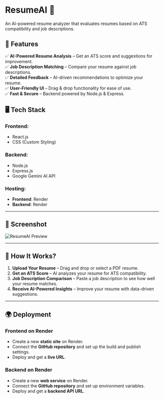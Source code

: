 # **ResumeAI 🚀**  
An AI-powered resume analyzer that evaluates resumes based on ATS compatibility and job descriptions.  

## **📌 Features**  
✅ **AI-Powered Resume Analysis** – Get an ATS score and suggestions for improvement.  
✅ **Job Description Matching** – Compare your resume against job descriptions.  
✅ **Detailed Feedback** – AI-driven recommendations to optimize your resume.  
✅ **User-Friendly UI** – Drag & drop functionality for ease of use.  
✅ **Fast & Secure** – Backend powered by Node.js & Express.  

## **🖥️ Tech Stack**  

### **Frontend:**  
- React.js  
- CSS (Custom Styling)  

### **Backend:**  
- Node.js  
- Express.js  
- Google Gemini AI API  

### **Hosting:**  
- **Frontend**: Render  
- **Backend**: Render  

---

## **📸 Screenshot**  
![ResumeAI Preview](https://github.com/user-attachments/assets/2a751495-f260-4222-a0b4-61584ad4cad8)  

---

## **📌 How It Works?**  

1. **Upload Your Resume** – Drag and drop or select a PDF resume.  
2. **Get an ATS Score** – AI analyzes your resume for ATS compatibility.  
3. **Job Description Comparison** – Paste a job description to see how well your resume matches.  
4. **Receive AI-Powered Insights** – Improve your resume with data-driven suggestions.  

---

## **🌍 Deployment**  

### **Frontend on Render**  
- Create a new **static site** on Render.  
- Connect the **GitHub repository** and set up the build and publish settings.  
- Deploy and get a **live URL**.  

### **Backend on Render**  
- Create a new **web service** on Render.  
- Connect the **GitHub repository** and set up environment variables.  
- Deploy and get a **backend API URL**.  
